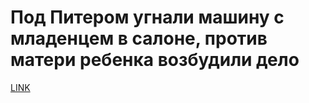 # Под Питером угнали машину с младенцем в салоне, против матери ребенка возбудили дело



[LINK](https://varlamov.ru/2671584.html)